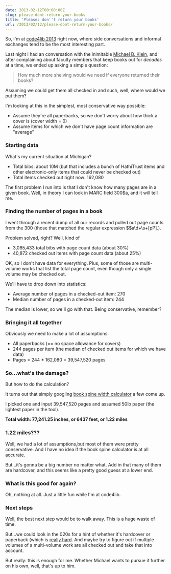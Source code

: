 ```yaml
---
date: 2013-02-12T00:00:00Z
slug: please-dont-return-your-books
title: 'Please: don''t return your books'
url: /2013/02/12/please-dont-return-your-books/
---
```


So, I'm at [code4lib 2013](http://code4lib.org/conference/2013) right now, where side conversations and informal exchanges tend to be the most interesting part.

Last night I had an conversation with the inimitable [Michael B. Klein](https://twitter.com/mbklein), and after complaining about faculty members that keep books out for _decades_ at a time, we ended up asking a simple question:

> How much more shelving would we need if everyone returned their books?

Assuming we could get them all checked in and such, well, where would we put them?

I'm looking at this in the simplest, most conservative way possible:

* Assume they're all paperbacks, so we don't worry about how thick a cover is (cover width = 0)
* Assume items for which we don't have page count information are "average"

### Starting data

What's my current situation at Michigan?

* Total bibs: about 10M (but that includes a bunch of HathiTrust items and other electronic-only items that could never be checked out)
* Total items checked out right now: 162,080


The first problem I run into is that I don't know how many pages are in a given book. Well, in theory I can look in MARC field 300$a, and it will tell me.

### Finding the number of pages in a book

I went through a recent dump of all our records and pulled out page counts from the 300 (those that matched the regular expression $$a\d+\s+[pP]\.).

Problem solved, right? Well, kind of

* 3,085,433 total bibs with page count data (about 30%)
* 40,872 checked out items with page count data (about 25%)

OK, so I don't have data for everything. Plus, some of those are multi-volume works that list the total page count, even though only a single volume may be checked out.

We'll have to drop down into statistics:

* Average number of pages in a checked-out item: 270
* Median number of pages in a checked-out item: 244

The median is lower, so we'll go with that. Being conservative, remember?

### Bringing it all together

Obviously we need to make a lot of assumptions.

* All paperbacks (== no space allowance for covers)
* 244 pages per item (the median of checked out items for which we have data)
* Pages = 244 * 162,080 = 39,547,520 pages

### So...what's the damage?

But how to do the calculation?

It turns out that simply googling [book spine width calculator](https://www.google.com/search?num=30&amp;hl=en&amp;safe=off&amp;tbo=d&amp;noj=1&amp;site=webhp&amp;source=hp&amp;q=book+spine+width+calculator&amp;oq=book+spine+widt) a few come up.

I picked one and input 39,547,520 pages and assumed 50lb paper (the lightest paper in the tool).

**Total width: 77,241.25 inches, or 6437 feet, or 1.22 miles**

### 1.22 miles???

Well, we had a lot of assumptions,but most of them were pretty conservative. And I have no idea if the book spine calculator is at all accurate.

But...it's gonna be a big number no matter what. Add in that many of them are hardcover, and this seems like a pretty good guess at a lower end.

### What is this good for again?

Oh, nothing at all. Just a little fun while I'm at code4lib.

### Next steps

Well, the best next step would be to walk away. This is a huge waste of time.

But...we could look in the 020s for a hint of whether it's hardcover or paperback (which is [really hard](http://robotlibrarian.billdueber.com/isbn-parenthetical-notes-bad-marc-data-1/). And maybe try to figure out if multiple volumes of a multi-volume work are all checked out and take that into account.

But really: this is enough for me. Whether Michael wants to pursue it further on his own, well, that's up to him.
